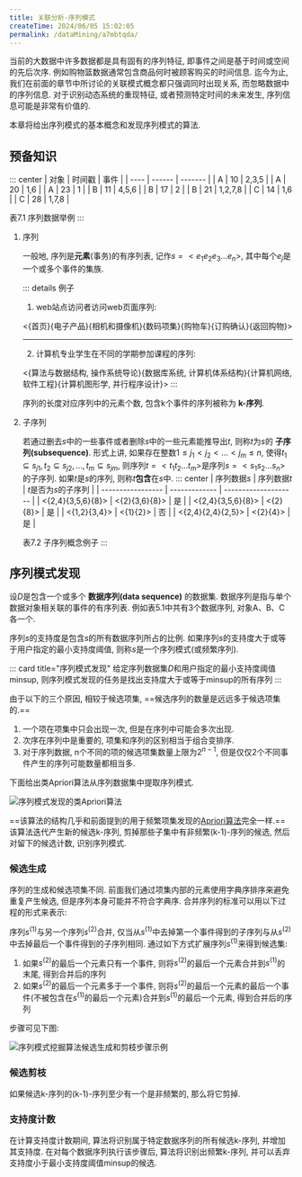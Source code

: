 ```yaml
---
title: 关联分析-序列模式
createTime: 2024/06/05 15:02:05
permalink: /dataMining/a7mbtqda/
---
```


当前的大数据中许多数据都是具有固有的序列特征, 即事件之间是基于时间或空间的先后次序. 例如购物篮数据通常包含商品何时被顾客购买的时间信息. 迄今为止, 我们在前面的章节中所讨论的关联模式概念都只强调同时出现关系, 而忽略数据中的序列信息. 对于识别动态系统的重现特征, 或者预测特定时间的未来发生, 序列信息可能是非常有价值的.


本章将给出序列模式的基本概念和发现序列模式的算法.
<!-- more -->

## 预备知识
::: center
| 对象 | 时间戳 | 事件    |
| ---- | ------ | ------- |
| A    | 10     | 2,3,5   |
| A    | 20     | 1,6     |
| A    | 23     | 1       |
| B    | 11     | 4,5,6   |
| B    | 17     | 2       |
| B    | 21     | 1,2,7,8 |
| C    | 14     | 1,6     |
| C    | 28     | 1,7,8   |

表7.1 序列数据举例
:::

1. 序列
   
    一般地, 序列是**元素**(事务)的有序列表, 记作$s=<e_1e_2e_3\dots e_n>$, 其中每个$e_j$是一个或多个事件的集族. 

    ::: details 例子
    1. web站点访问者访问web页面序列:

      <{首页}{电子产品}{相机和摄像机}{数码项集}{购物车}{订购确认}{返回购物}>

    ---

    2. 计算机专业学生在不同的学期参加课程的序列:

      <{算法与数据结构, 操作系统导论}{数据库系统, 计算机体系结构}{计算机网络, 软件工程}{计算机图形学, 并行程序设计}>
    :::

    序列的长度对应序列中的元素个数, 包含k个事件的序列被称为 **k-序列**.

1. 子序列
   
    若通过删去$s$中的一些事件或者删除$s$中的一些元素能推导出$t$, 则称$t$为$s$的 **子序列(subsequence)**. 形式上讲, 如果存在整数$1 \le j_1<j_2<\dots <j_m \le n$, 使得$t_1 \subseteq s_{j1}, t_2 \subseteq s_{j2}, \dots , t_m \subseteq s_{jm}$, 则序列$t=<t_1t_2\dots t_m>$是序列$s=<s_1s_2\dots s_n>$的子序列. 如果$t$是$s$的序列, 则称$t$**包含**在$s$中.
    ::: center
    | 序列数据$s$       | 序列数据$t$   | $t$是否为$s$的子序列 |
    | ----------------- | ------------- | -------------------- |
    | <{2,4}{3,5,6}{8}> | <{2}{3,6}{8}> | 是                   |
    | <{2,4}{3,5,6}{8}> | <{2}{8}>      | 是                   |
    | <{1,2}{3,4}>      | <{1}{2}>      | 否                   |
    | <{2,4}{2,4}{2,5}> | <{2}{4}>      | 是                   |

    表7.2 子序列概念例子
    :::


   
## 序列模式发现
设$D$是包含一个或多个 **数据序列(data sequence)** 的数据集. 数据序列是指与单个数据对象相关联的事件的有序列表. 例如表5.1中共有3个数据序列, 对象A、B、C各一个.

序列$s$的支持度是包含$s$的所有数据序列所占的比例. 如果序列$s$的支持度大于或等于用户指定的最小支持度阈值, 则称$s$是一个序列模式(或频繁序列).

::: card  title="序列模式发现" 
给定序列数据集$D$和用户指定的最小支持度阈值minsup, 则序列模式发现的任务是找出支持度大于或等于minsup的所有序列
:::

由于以下的三个原因, 相较于候选项集, ==候选序列的数量是远远多于候选项集的.==
1. 一个项在项集中只会出现一次, 但是在序列中可能会多次出现.
2. 次序在序列中是重要的, 项集和序列的区别相当于组合变排序.
3. 对于序列数据, n个不同的项的候选项集数量上限为$2^{n-1}$, 但是仅仅2个不同事件产生的序列可能数量都相当多.

下面给出类Apriori算法从序列数据集中提取序列模式.

![序列模式发现的类Apriori算法](/illustration/apriori-algorithm-for-sequential-pattern-discovery.png)

==该算法的结构几乎和前面提到的用于频繁项集发现的[Apriori算法](/dataMining/ngr8k26m/#apriori-pseudocode)完全一样.== 该算法迭代产生新的候选k-序列, 剪掉那些子集中有非频繁(k-1)-序列的候选, 然后对留下的候选计数, 识别序列模式.

### 候选生成
序列的生成和候选项集不同. 前面我们通过项集内部的元素使用字典序排序来避免重复产生候选, 但是序列本身可能并不符合字典序. 合并序列的标准可以用以下过程的形式来表示:

序列$s^{(1)}$与另一个序列$s^{(2)}$合并, 仅当从$s^{(1)}$中去掉第一个事件得到的子序列与从$s^{(2)}$中去掉最后一个事件得到的子序列相同. 通过如下方式扩展序列$s^{(1)}$来得到候选集:

1. 如果$s^{(2)}$的最后一个元素只有一个事件, 则将$s^{(2)}$的最后一个元素合并到$s^{(1)}$的末尾, 得到合并后的序列
2. 如果$s^{(2)}$的最后一个元素多于一个事件, 则将$s^{(2)}$的最后一个元素的最后一个事件(不被包含在$s^{(1)}$的最后一个元素)合并到$s^{(1)}$的最后一个元素, 得到合并后的序列

步骤可见下图:

![序列模式挖掘算法候选生成和剪枝步骤示例](/illustration/examples-sequential-pattern-mining-algorithm.png)

### 候选剪枝
如果候选k-序列的(k-1)-序列至少有一个是非频繁的, 那么将它剪掉.

### 支持度计数
在计算支持度计数期间, 算法将识别属于特定数据序列的所有候选k-序列, 并增加其支持度. 在对每个数据序列执行该步骤后, 算法将识别出频繁k-序列, 并可以丢弃支持度小于最小支持度阈值minsup的候选.
